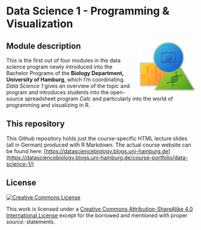Data Science 1 - Programming & Visualization
================

## Module description <img src="images/dsb_logo.png" align="right" width="150" style="margin-left: 20px"/>

This is the first out of four modules in the data science program newly
introduced into the Bachelor Programs of the **Biology Department,
University of Hamburg**, which I’m coordinating. *Data Science 1* gives
an overview of the topic and program and introduces students into the
open-source spreadsheet program *Calc* and particularly into the world
of programming and visualizing in R.

## This repository

This Github repository holds just the course-specific HTML lecture
slides (all in German) produced with R Markdown. The actual course
website can be found here:
[https://datasciencebiology.blogs.uni-hamburg.de](https://datasciencebiology.blogs.uni-hamburg.de/course-portfolio/data-science-1/)

## License

<a rel="license" href="http://creativecommons.org/licenses/by-sa/4.0/">
<img alt="Creative Commons License" style="border-width:0"
        src="https://i.creativecommons.org/l/by-sa/4.0/80x15.png" />
</a>

This work is licensed under a [Creative Commons
Attribution-ShareAlike 4.0 International
License](http://creativecommons.org/licenses/by-sa/4.0/) except for the
borrowed and mentioned with proper *source:* statements.
